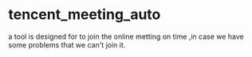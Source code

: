 # tencent_meeting_auto
a tool is designed for to join the online metting on time ,in case we have some problems that we can't join it.

